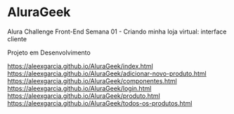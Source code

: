 # AluraGeek

Alura Challenge Front-End
Semana 01 - Criando minha loja virtual: interface cliente

Projeto em Desenvolvimento

https://aleexgarcia.github.io/AluraGeek/index.html
https://aleexgarcia.github.io/AluraGeek/adicionar-novo-produto.html
https://aleexgarcia.github.io/AluraGeek/componentes.html
https://aleexgarcia.github.io/AluraGeek/login.html
https://aleexgarcia.github.io/AluraGeek/produto.html
https://aleexgarcia.github.io/AluraGeek/todos-os-produtos.html



